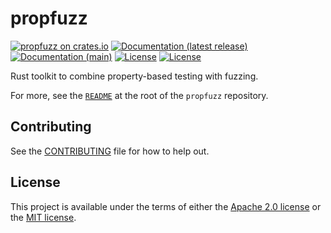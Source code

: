 # propfuzz

[![propfuzz on crates.io](https://img.shields.io/crates/v/propfuzz)](https://crates.io/crates/propfuzz)
[![Documentation (latest release)](https://docs.rs/propfuzz/badge.svg)](https://docs.rs/propfuzz/)
[![Documentation (main)](https://img.shields.io/badge/docs-main-brightgreen)](https://facebookincubator.github.io/propfuzz/rustdoc/propfuzz/)
[![License](https://img.shields.io/badge/license-Apache-green.svg)](../LICENSE-APACHE)
[![License](https://img.shields.io/badge/license-MIT-green.svg)](../LICENSE-MIT)

Rust toolkit to combine property-based testing with fuzzing.

For more, see the [`README`](https://github.com/facebookincubator/propfuzz/blob/main/README.md)
at the root of the `propfuzz` repository.

## Contributing

See the [CONTRIBUTING](../CONTRIBUTING.md) file for how to help out.

## License

This project is available under the terms of either the [Apache 2.0 license](../LICENSE-APACHE) or the [MIT
license](../LICENSE-MIT).

<!--
README.md is generated from README.tpl by cargo readme. To regenerate:

cargo install cargo-readme
cargo readme > README.md
-->
